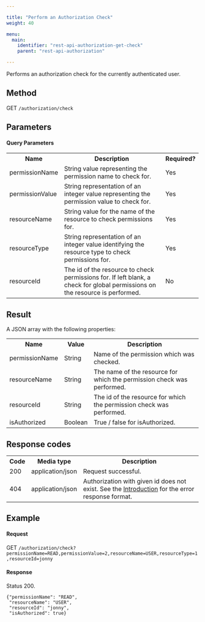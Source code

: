 ```yaml
---

title: "Perform an Authorization Check"
weight: 40

menu:
  main:
    identifier: "rest-api-authorization-get-check"
    parent: "rest-api-authorization"

---
```



Performs an authorization check for the currently authenticated user.

Method
------

GET `/authorization/check`


Parameters
----------

#### Query Parameters

<table class="table table-striped">
  <tr>
    <th>Name</th>
    <th>Description</th>
    <th>Required?</th>
  </tr>
  <tr>
    <td>permissionName</td>
    <td>String value representing the permission name to check for.</td>
    <td>Yes</td>
  </tr>
  <tr>
    <td>permissionValue</td>
    <td>String representation of an integer value representing the permission value to check for.</td>
    <td>Yes</td>
  </tr>
  <tr>
    <td>resourceName</td>
    <td>String value for the name of the resource to check permissions for.</td>
    <td>Yes</td>
  </tr>
  <tr>
    <td>resourceType</td>
    <td>String representation of an integer value identifying the resource type to check permissions for.</td>
    <td>Yes</td>
  </tr>
  <tr>
    <td>resourceId</td>
    <td>The id of the resource to check permissions for. If left blank, a check for global permissions on the resource is performed.</td>
    <td>No</td>
  </tr>
</table>


Result
------

A JSON array with the following properties:

<table class="table table-striped">
  <tr>
    <th>Name</th>
    <th>Value</th>
    <th>Description</th>
  </tr>
  <tr>
    <td>permissionName</td>
    <td>String</td>
    <td>Name of the permission which was checked.</td>
  </tr>
  <tr>
    <td>resourceName</td>
    <td>String</td>
    <td>The name of the resource for which the permission check was performed.</td>
  </tr>
  <tr>
    <td>resourceId</td>
    <td>String</td>
    <td>The id of the resource for which the permission check was performed.</td>
  </tr>
  <tr>
    <td>isAuthorized</td>
    <td>Boolean</td>
    <td>True / false for isAuthorized.</td>
  </tr>
</table>


Response codes
--------------

<table class="table table-striped">
  <tr>
    <th>Code</th>
    <th>Media type</th>
    <th>Description</th>
  </tr>
  <tr>
    <td>200</td>
    <td>application/json</td>
    <td>Request successful.</td>
  </tr>
  <tr>
    <td>404</td>
    <td>application/json</td>
    <td>Authorization with given id does not exist. See the <a href="ref:#overview-introduction">Introduction</a> for the error response format.</td>
  </tr>
</table>

Example
-------

#### Request

GET `/authorization/check?permissionName=READ,permissionValue=2,resourceName=USER,resourceType=1,resourceId=jonny`

#### Response

Status 200.

    {"permissionName": "READ",
     "resourceName": "USER",
     "resourceId": "jonny",
     "isAuthorized": true}
